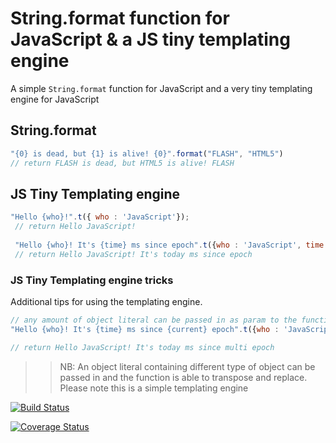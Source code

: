 # String.format function for JavaScript & a JS tiny templating engine
A simple `String.format` function for JavaScript and a very tiny templating engine for JavaScript

## String.format

```javascript
"{0} is dead, but {1} is alive! {0}".format("FLASH", "HTML5")
// return FLASH is dead, but HTML5 is alive! FLASH
``` 

## JS Tiny Templating engine

```javascript
"Hello {who}!".t({ who : 'JavaScript'});
 // return Hello JavaScript!
 
 "Hello {who}! It's {time} ms since epoch".t({who : 'JavaScript', time : 'today'});
 // return Hello JavaScript! It's today ms since epoch
```

### JS Tiny Templating engine tricks
Additional tips for using the templating engine.

```javascript
// any amount of object literal can be passed in as param to the function
"Hello {who}! It's {time} ms since {current} epoch".t({who : 'JavaScript', time : 'today'}, {current: 'multi'}); 

// return Hello JavaScript! It's today ms since multi epoch
```


>> NB: An object literal containing different type of object can be passed in and the function is able to transpose and replace. Please note this is a simple templating engine


[![Build Status](https://travis-ci.org/ferronrsmith/tiny-template-engine.png?branch=master)](https://travis-ci.org/ferronrsmith/tiny-template-engine)

[![Coverage Status](https://coveralls.io/repos/ferronrsmith/tiny-template-engine/badge.png?branch=master)](https://coveralls.io/r/ferronrsmith/tiny-template-engine?branch=master)
